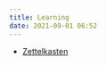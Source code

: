 ```yaml
---
title: Learning
date: 2021-09-01 06:52
---
```


* [Zettelkasten](2021-02-09--08-30-17Z--zettelkasten.md)

